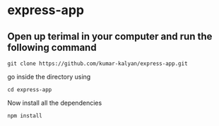 # express-app
Open up terimal in your computer and run the following command
- 
  ```
  git clone https://github.com/kumar-kalyan/express-app.git
  ```
go inside the directory  using 
  ```
  cd express-app
  ```
  Now install all the dependencies
  
  ```
  npm install
  ```
  
